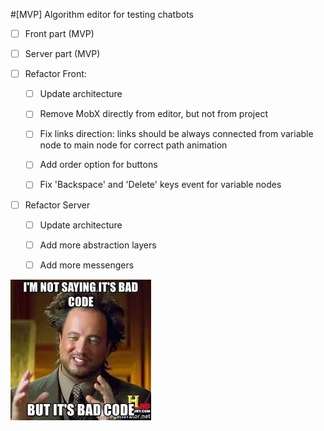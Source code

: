 #[MVP] Algorithm editor for testing chatbots

- [ ] Front part (MVP)
- [ ] Server part (MVP)


- [ ] Refactor Front:
  - [ ] Update architecture
  - [ ] Remove MobX directly from editor, but not from project
  - [ ] Fix links direction: links should be always connected from variable node to main node for correct path animation
  - [ ] Add order option for buttons
  - [ ] Fix 'Backspace' and 'Delete' keys event for variable nodes


- [ ] Refactor Server
    - [ ] Update architecture
    - [ ] Add more abstraction layers
    - [ ] Add more messengers


![img_1.png](public/img_1.png)
